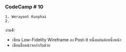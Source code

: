 ### CodeCamp # 10
    1. Werayoot Kunphai
    2. 
        
งาน4:

- เขียน Low-Fidelity Wireframe ลง Post-it หนึ่งแผ่นต่อหนึ่งหน้า
- เขียนชื่อหน้าจอกำกับด้วย


